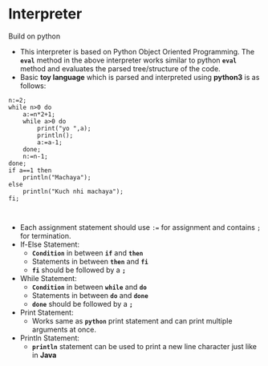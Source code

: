 # Interpreter
Build on python 
* This interpreter is based on Python Object Oriented Programming. 
  The **`eval`** method in the above interpreter works similar to python **`eval`** method and evaluates the parsed tree/structure of the code.
* Basic **toy language** which is parsed and interpreted using **python3** is as follows:
```
n:=2;
while n>0 do
	a:=n*2+1;
	while a>0 do
		print("yo ",a);
		println();
		a:=a-1;
	done;
	n:=n-1;
done;
if a==1 then
	println("Machaya");
else
	println("Kuch nhi machaya");
fi;	

 
```
  * Each assignment statement should use `:=` for assignment and contains `;` for termination.
  * If-Else Statement:
    - **`Condition`** in between **`if`** and **`then`**
    - Statements in between **`then`** and **`fi`**
    - **`fi`** should be followed by a **`;`**
  * While Statement:
    - **`Condition`** in between **`while`** and **`do`**
    - Statements in between **`do`** and **`done`**
    - **`done`** should be followed by a **`;`**
  * Print Statement:
    - Works same as **`python`** print statement and can print multiple arguments at once.
  * Println Statement:
    - **`println`** statement can be used to print a new line character just like in **Java**
    
